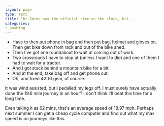 ```yaml
---
layout: page
type: text
title: 1hr 2mins was the official time on the clock, but...
categories: 
- pushing
---
```

* Have to then put phone in bag and then put bag, helmet and gloves on. Then get bike down from rack and out of the bike shed.
* Then I've got one roundabout to wait at coming out of work.
* Two crossroads I have to stop at (unless I want to die) and one of them I had to wait for a tractor.
* And I got stuck behind a mountain bike for a bit.
* And at the end, take bag off and get phone out. 
* Oh, and fixed 42:16 gear, of course.

It was wind assisted, but I pedalled my legs off. I must surely have actually done the 19.6 mile journey in an hour? I don't think I'll beat this time for a long time.

Even taking it as 62 mins, that's an average speed of 18.97 mph. Perhaps next summer I can get a cheap cycle computer and find out what my max speed is on journeys like this.
